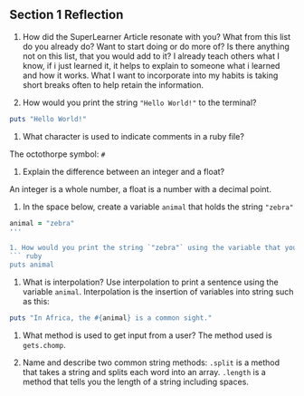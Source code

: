 ## Section 1 Reflection

1. How did the SuperLearner Article resonate with you? What from this list do you already do? Want to start doing or do more of? Is there anything not on this list, that you would add to it?
I already teach others what I know, if i just learned it, it helps to explain to someone what i learned and how it works.
What I want to incorporate into my habits is taking short breaks often to help retain the information.

1. How would you print the string `"Hello World!"` to the terminal?
``` ruby
puts "Hello World!"
```

1. What character is used to indicate comments in a ruby file?

The octothorpe symbol: `#` 

1. Explain the difference between an integer and a float?

An integer is a whole number, a float is a number with a decimal point.

1. In the space below, create a variable `animal` that holds the string `"zebra"`

``` ruby
animal = "zebra"
'''

1. How would you print the string `"zebra"` using the variable that you created above?
``` ruby
puts animal
```

1. What is interpolation? Use interpolation to print a sentence using the variable `animal`.
Interpolation is the insertion of variables into string such as this:
``` ruby
puts "In Africa, the #{animal} is a common sight."
```

1. What method is used to get input from a user?
The method used is `gets.chomp`.

1. Name and describe two common string methods:
`.split` is a method that takes a string and splits each word into an array. 
`.length` is a method that tells you the length of a string including spaces. 
